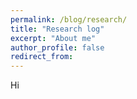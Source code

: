 ```yaml
---
permalink: /blog/research/
title: "Research log"
excerpt: "About me"
author_profile: false
redirect_from:
---
```


Hi
